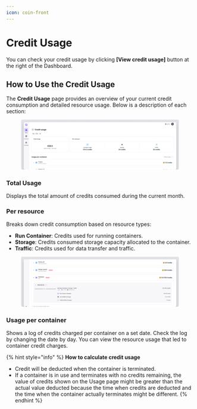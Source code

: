 ```yaml
---
icon: coin-front
---
```


# Credit Usage

You can check your credit usage by clicking **\[View credit usage]** button at the right of the Dashboard.

## **How to Use the Credit Usage**

The **Credit Usage** page provides an overview of your current credit consumption and detailed resource usage. Below is a description of each section:

<figure><img src="../../.gitbook/assets/Usage_01.png" alt=""><figcaption></figcaption></figure>

### **Total Usage**

Displays the total amount of credits consumed during the current month.

### **Per resource**

Breaks down credit consumption based on resource types:

* **Run Container**: Credits used for running containers.
* **Storage**: Credits consumed storage capacity allocated to the container.
* **Traffic**: Credits used for data transfer and traffic.

<figure><img src="../../.gitbook/assets/Usage_02.png" alt=""><figcaption></figcaption></figure>

### Usage per container

Shows a log of credits charged per container on a set date. Check the log by changing the date by day. You can view the resource usage that led to container credit charges.

{% hint style="info" %}
**How to calculate credit usage**

* Credit will be deducted when the container is terminated.
* If a container is in use and terminates with no credits remaining, the value of credits shown on the Usage page might be greater than the actual value deducted because the time when credits are deducted and the time when the container actually terminates might be different.
{% endhint %}



